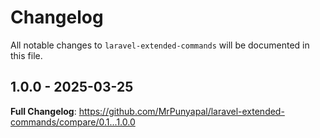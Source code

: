 # Changelog

All notable changes to `laravel-extended-commands` will be documented in this file.

## 1.0.0 - 2025-03-25

**Full Changelog**: https://github.com/MrPunyapal/laravel-extended-commands/compare/0.1...1.0.0
